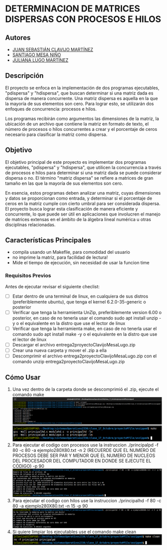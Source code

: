 # DETERMINACION DE MATRICES DISPERSAS CON PROCESOS E HILOS

## Autores

- [JUAN SEBASTIÁN CLAVIJO MARTÍNEZ](https://github.com/jclavijomartinez/sistemasOperativos2330/tree/produccion/clase_17_Octubre/proyectoMfile)
- [SANTIAGO MESA NIÑO](santiagoa.mesan@javeriana.edu.co)
- [JULIANA LUGO MARTÍNEZ](julugo@javeriana.edu.co)

## Descripción

El proyecto se enfoca en la implementación de dos programas ejecutables, "pdispersa" y "hdispersa", que buscan determinar si una matriz dada es dispersa de manera concurrente. Una matriz dispersa es aquella en la que la mayoría de sus elementos son cero. Para lograr esto, se utilizarán dos enfoques de concurrencia: procesos e hilos.

Los programas recibirán como argumentos las dimensiones de la matriz, la ubicación de un archivo que contiene la matriz en formato de texto, el número de procesos o hilos concurrentes a crear y el porcentaje de ceros necesario para clasificar la matriz como dispersa.

## Objetivo

El objetivo principal de este proyecto es implementar dos programas ejecutables, "pdispersa" y "hdispersa", que utilicen la concurrencia a través de procesos e hilos para determinar si una matriz dada se puede considerar dispersa o no. El término "matriz dispersa" se refiere a matrices de gran tamaño en las que la mayoría de sus elementos son cero.

En esencia, estos programas deben analizar una matriz, cuyas dimensiones y datos se proporcionan como entrada, y determinar si el porcentaje de ceros en la matriz cumple con cierto umbral para ser considerada dispersa. El proyecto busca lograr esta clasificación de manera eficiente y concurrente, lo que puede ser útil en aplicaciones que involucren el manejo de matrices extensas en el ámbito de la álgebra lineal numérica u otras disciplinas relacionadas.

## Características Principales

- compila usando un Makeflie, para comodidad del usuario
- no imprime la matriz, para facilidad de lectura!
- Mide el tiempo de ejecución, sin necesidad de usar la funcion time

### Requisitos Previos

Antes de ejecutar revisar el siguiente checlist:

- [ ] Estar dentro de una terminal de linux, en cualquiera de sus distros (preferiblemente ubuntu), que tenga el kernel 6.2.0-35-generic o posterior
- [ ] Verificar que tenga la herramienta UnZip, preferiblemente version 6.00 o posterior, en caso de no tenerla usar el comando sudo apt install unzip -y o el equivalente en la distro que use el lector de linux
- [ ] Verificar que tenga la herramienta make, en caso de no tenerla usar el comando sudo apt install make -y o el equivalente en la distro que use el lector de linux
- [ ] Descargar el archivo entrega2proyectoClavijoMesaLugo.zip
- [ ] Crear una nueva carpeta y mover el .zip a ella
- [ ] Descomprimir el archivo entrega2proyectoClavijoMesaLugo.zip con el comando unzip entrega2proyectoClavijoMesaLugo.zip

## Cómo Usar

1. Una vez dentro de la carpeta donde se descomprimió el .zip, ejecute el comando make
![descomprimido](https://github.com/jclavijomartinez/sistemasOperativos2330/blob/produccion/clase_17_Octubre/proyectoMfile/img/Screenshot_1.png)
![ejecucion make](https://github.com/jclavijomartinez/sistemasOperativos2330/blob/produccion/clase_17_Octubre/proyectoMfile/img/Screenshot_2.png)
1. Para ejecutar el codigo con procesos use la instruccion ./principalpd -f 80 -c 80 -a ejemplo280X80.txt -n 2 (RECUERDE QUE EL NUMERO DE PROCESOS DEBE SER PAR Y MENOR QUE EL NUMERO DE NUCLEOS DEL PROCESADOR
DEL COMPUTADOR EN DONDE SE EJECUTE EL CÓDIGO) -p 90
![ejecucion procesos](https://github.com/jclavijomartinez/sistemasOperativos2330/blob/produccion/clase_17_Octubre/proyectoMfile/img/Screenshot_3.png)
1. Para ejecutar el codigo con hilos use la instruccion ./principalhd -f 80 -c 80 -a ejemplo280X80.txt -n 15 -p 90
![ejecucion hilos](https://github.com/jclavijomartinez/sistemasOperativos2330/blob/produccion/clase_17_Octubre/proyectoMfile/img/Screenshot_4.png)
1. Si quiere limpiar los ejecutables use el comando make clean
![make clean](https://github.com/jclavijomartinez/sistemasOperativos2330/blob/produccion/clase_17_Octubre/proyectoMfile/img/Screenshot_5.png)
